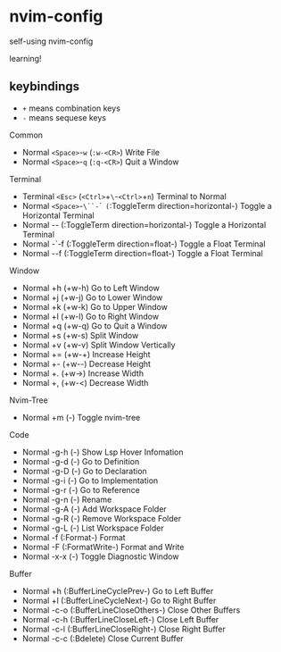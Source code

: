 # nvim-config

self-using nvim-config

learning!

## keybindings

- `+` means combination keys
- `-` means sequese keys

Common

- Normal `<Space>`-`w` (`:w-<CR>`) Write File
- Normal `<Space>`-`q` (`:q-<CR>`) Quit a Window

Terminal

- Terminal `<Esc>` (`<Ctrl>`+`\`-`<Ctrl>`+`n`) Terminal to Normal
- Normal `<Space>`-`\``-`\`` (`:ToggleTerm direction=horizontal-<CR>) Toggle a Horizontal Terminal
- Normal <Space>-<Esc>-<Esc> (:ToggleTerm direction=horizontal-<CR>) Toggle a Horizontal Terminal
- Normal <Space>-`-f (:ToggleTerm direction=float-<CR>) Toggle a Float Terminal
- Normal <Space>-<Esc>-f (:ToggleTerm direction=float-<CR>) Toggle a Float Terminal

Window

- Normal <Alt>+h (<Ctrl>+w-h) Go to Left Window
- Normal <Alt>+j (<Ctrl>+w-j) Go to Lower Window
- Normal <Alt>+k (<Ctrl>+w-k) Go to Upper Window
- Normal <Alt>+l (<Ctrl>+w-l) Go to Right Window
- Normal <Alt>+q (<Ctrl>+w-q) Go to Quit a Window
- Normal <Alt>+s (<Ctrl>+w-s) Split Window
- Normal <Alt>+v (<Ctrl>+w-v) Split Window Vertically
- Normal <Alt>+= (<Ctrl>+w-+) Increase Height
- Normal <Alt>+- (<Ctrl>+w--) Decrease Height
- Normal <Alt>+. (<Ctrl>+w->) Increase Width
- Normal <Alt>+, (<Ctrl>+w-<) Decrease Width

Nvim-Tree

- Normal <Alt>+m (-) Toggle nvim-tree

Code

- Normal <Space>-g-h (-) Show Lsp Hover Infomation
- Normal <Space>-g-d (-) Go to Definition
- Normal <Space>-g-D (-) Go to Declaration
- Normal <Space>-g-i (-) Go to Implementation
- Normal <Space>-g-r (-) Go to Reference
- Normal <Space>-g-n (-) Rename
- Normal <Space>-g-A (-) Add Workspace Folder
- Normal <Space>-g-R (-) Remove Workspace Folder
- Normal <Space>-g-L (-) List Workspace Folder
- Normal <Space>-f (:Format-<CR>) Format
- Normal <Space>-F (:FormatWrite-<CR>) Format and Write
- Normal <Space>-x-x (-) Toggle Diagnostic Window

Buffer

- Normal <Ctrl>+h (:BufferLineCyclePrev-<CR>) Go to Left Buffer
- Normal <Ctrl>+l (:BufferLineCycleNext-<CR>) Go to Right Buffer
- Normal <Space>-c-o (:BufferLineCloseOthers-<CR>) Close Other Buffers
- Normal <Space>-c-h (:BufferLineCloseLeft-<CR>) Close Left Buffer
- Normal <Space>-c-l (:BufferLineCloseRight-<CR>) Close Right Buffer
- Normal <Space>-c-c (:Bdelete<CR>) Close Current Buffer
